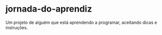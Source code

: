 # jornada-do-aprendiz
Um projeto de alguém que está aprendendo a programar, aceitando dicas e instruções.
